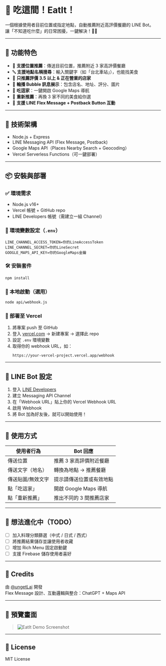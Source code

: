 # 🐷 吃這間！EatIt！

一個根據使用者目前位置或指定地點，自動推薦附近高評價餐廳的 LINE Bot。  
讓「不知道吃什麼」的日常困擾，一鍵解決！🍱✨

---

## 🚀 功能特色

- 📍 **支援位置推薦**：傳送目前位置，推薦附近 3 家高評價餐廳
- 🔤 **支援地點名稱搜尋**：輸入關鍵字（如「台北車站」），也能找美食
- 🧠 **只推薦評價 3.5 以上 & 正在營業的店家**
- 📸 **輪播 Bubble 訊息展示**：包含店名、地址、評分、圖片
- 🍜 **吃這家**：一鍵開啟 Google Maps 導航
- 🔁 **重新推薦**：再換 3 家不同的美食給你選
- 💬 **支援 LINE Flex Message + Postback Button 互動**

---

## 🔧 技術架構

- Node.js + Express
- LINE Messaging API (Flex Message, Postback)
- Google Maps API（Places Nearby Search + Geocoding）
- Vercel Serverless Functions（可一鍵部署）

---

## 📦 安裝與部署

### ✅ 環境需求
- Node.js v16+
- Vercel 帳號 + GitHub repo
- LINE Developers 帳號（需建立一組 Channel）

### 🔌 環境變數設定（`.env`）

```env
LINE_CHANNEL_ACCESS_TOKEN=你的LineAccessToken
LINE_CHANNEL_SECRET=你的LineSecret
GOOGLE_MAPS_API_KEY=你的GoogleMaps金鑰
```

### 🛠 安裝套件

```bash
npm install
```

### 🧪 本地啟動（選用）

```bash
node api/webhook.js
```

### 🚀 部署至 Vercel

1. 將專案 push 至 GitHub
2. 登入 [vercel.com](https://vercel.com) → 新建專案 → 選擇此 repo
3. 設定 `.env` 環境變數
4. 取得你的 webhook URL，如：
   ```
   https://your-vercel-project.vercel.app/webhook
   ```

---

## 📲 LINE Bot 設定

1. 登入 [LINE Developers](https://developers.line.biz/)
2. 建立 Messaging API Channel
3. 在「Webhook URL」貼上你的 Vercel Webhook URL
4. 啟用 Webhook
5. 將 Bot 加為好友後，就可以開始使用！

---

## 🧪 使用方式

| 使用者行為         | Bot 回應                            |
|------------------|------------------------------------|
| 傳送位置          | 推薦 3 家高評價附近餐廳            |
| 傳送文字（地名）   | 轉換為地點 → 推薦餐廳              |
| 傳送貼圖/無效文字  | 提示請傳送位置或有效地點            |
| 點「吃這家」       | 開啟 Google Maps 導航               |
| 點「重新推薦」     | 推出不同的 3 間推薦店家              |

---

## 🧠 想法進化中（TODO）

- [ ] 加入料理分類篩選（中式 / 日式 / 西式）
- [ ] 將推薦結果儲存並讓使用者收藏
- [ ] 增加 Rich Menu 固定啟動鍵
- [ ] 支援 Firebase 儲存使用者喜好

---

## 🙌 Credits

由 [@ungetLai](https://github.com/ungetLai) 開發  
Flex Message 設計、互動邏輯與整合：ChatGPT + Maps API

---

## 📸 預覽畫面

> ![EatIt Demo Screenshot](https://placehold.co/600x400?text=LINE+Bot+EatIt+Preview)

---

## 📜 License

MIT License
